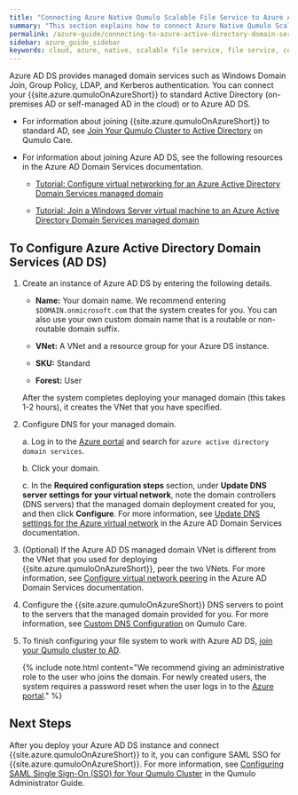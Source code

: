 ```yaml
---
title: "Connecting Azure Native Qumulo Scalable File Service to Azure Active Directory Domain Services"
summary: "This section explains how to connect Azure Native Qumulo Scalable File Service (SFS) to Azure Active Directory Domain Services (AD DS)."
permalink: /azure-guide/connecting-to-azure-active-directory-domain-services.html
sidebar: azure_guide_sidebar
keywords: cloud, azure, native, scalable file service, file service, connecting, active directory, ad, active directory domain services
---
```


Azure AD DS provides managed domain services such as Windows Domain Join, Group Policy, LDAP, and Kerberos authentication. You can connect your {{site.azure.qumuloOnAzureShort}} to standard Active Directory (on-premises AD or self-managed AD in the cloud) or to Azure AD DS.

* For information about joining {{site.azure.qumuloOnAzureShort}} to standard AD, see [Join Your Qumulo Cluster to Active Directory](https://care.qumulo.com/hc/en-us/articles/115007276068) on Qumulo Care.

* For information about joining Azure AD DS, see the following resources in the Azure AD Domain Services documentation.

  * [Tutorial: Configure virtual networking for an Azure Active Directory Domain Services managed domain](https://learn.microsoft.com/en-us/azure/active-directory-domain-services/tutorial-configure-networking)

  * [Tutorial: Join a Windows Server virtual machine to an Azure Active Directory Domain Services managed domain](https://learn.microsoft.com/en-us/azure/active-directory-domain-services/join-windows-vm)

## To Configure Azure Active Directory Domain Services (AD DS)
1. Create an instance of Azure AD DS by entering the following details.

   * **Name:** Your domain name. We recommend entering `$DOMAIN.onmicrosoft.com` that the system creates for you. You can also use your own custom domain name that is a routable or non-routable domain suffix.

   * **VNet:** A VNet and a resource group for your Azure DS instance.

   * **SKU:** Standard

   * **Forest:** User

   After the system completes deploying your managed domain (this takes 1-2 hours), it creates the VNet that you have specified.
   
1. Configure DNS for your managed domain.

   a. Log in to the [Azure portal](https://azure.microsoft.com/en-us/) and search for `azure active directory domain services`.
   
   b. Click your domain.
   
   c. In the **Required configuration steps** section, under **Update DNS server settings for your virtual network**, note the domain controllers (DNS servers) that the managed domain deployment created for you, and then click **Configure**. For more information, see [Update DNS settings for the Azure virtual network](https://learn.microsoft.com/en-us/azure/active-directory-domain-services/tutorial-create-instance#update-dns-settings-for-the-azure-virtual-network) in the Azure AD Domain Services documentation.

1. (Optional) If the Azure AD DS managed domain VNet is different from the VNet that you used for deploying {{site.azure.qumuloOnAzureShort}}, peer the two VNets. For more information, see [Configure virtual network peering](https://learn.microsoft.com/en-us/azure/active-directory-domain-services/tutorial-configure-networking#configure-virtual-network-peering) in the Azure AD Domain Services documentation.
   
1. Configure the {{site.azure.qumuloOnAzureShort}} DNS servers to point to the servers that the managed domain provided for you. For more information, see [Custom DNS Configuration](https://care.qumulo.com/hc/en-us/articles/360026611494) on Qumulo Care.
   
1. To finish configuring your file system to work with Azure AD DS, [join your Qumulo cluster to AD](https://care.qumulo.com/hc/en-us/articles/115007276068).

   {% include note.html content="We recommend giving an administrative role to the user who joins the domain. For newly created users, the system requires a password reset when the user logs in to the [Azure portal](https://azure.microsoft.com/en-us/)." %}

## Next Steps
After you deploy your Azure AD DS instance and connect {{site.azure.qumuloOnAzureShort}} to it, you can configure SAML SSO for {{site.azure.qumuloOnAzureShort}}. For more information, see [Configuring SAML Single Sign-On (SSO) for Your Qumulo Cluster](https://docs.qumulo.com/administrator-guide/getting-started-qumulo-core/configuring-saml-single-sign-on-sso.html) in the Qumulo Administrator Guide.
